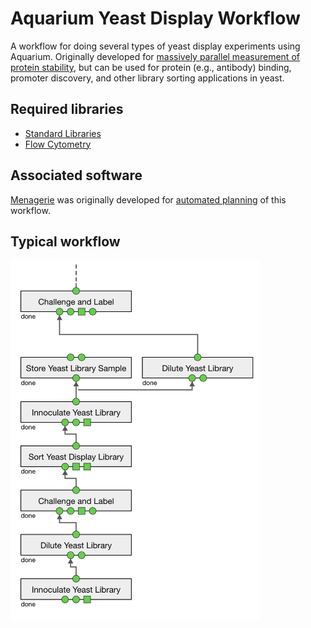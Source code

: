 # Aquarium Yeast Display Workflow

A workflow for doing several types of yeast display experiments using Aquarium. Originally developed for [massively parallel measurement of protein stability](https://www.ncbi.nlm.nih.gov/pubmed/28706065), but can be used for protein (e.g., antibody) binding, promoter discovery, and other library sorting applications in yeast. 

## Required libraries
* [Standard Libraries](https://github.com/klavinslab/standard-libraries)
* [Flow Cytometry](https://github.com/klavinslab/flow-cytometry)

## Associated software
[Menagerie](https://github.com/klavinslab/menagerie) was originally developed for [automated planning](https://github.com/klavinslab/menagerie#plan-a-protein-stability-experiment) of this workflow.

## Typical workflow
<img src="/docs/_images/yeast-display-example.png" alt="Yeast Display Plan" width="400"/>
